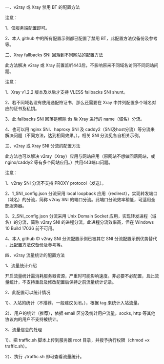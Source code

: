 一、v2ray 或 Xray 禁用 BT 的配置方法

注意：

1、仅服务端配置即可。

2、本人 github 中的所有配置示例都已配置了禁用 BT，此配置方法仅备份及参考等。

二、Xray fallbacks SNI 回落到不同网站的配置方法

此方法解决 v2ray 或 Xray 前置监听443后，不影响原来不同域名访问不同网站问题。

注意：

1、Xray v1.2.2 版本及以后才支持 VLESS fallbacks SNI shunt。

2、若不同域名没有使用通配符证书，那么还需要在 Xray 中并列配置多个域名对应的证书及私钥。

3、此 fallbacks SNI 回落是解除 tls 后 Xray 进行的 name（域名）分流。

4、也可以用 nginx SNI、haproxy SNI 及 caddy2（SNI及host分流）等分流来解决问题（不同方法，达到相同效果。）。相关 SNI 分流见各自相关示例。

三、v2ray 或 Xray SNI 分流的配置方法

此方法也可以解决 v2ray（Xray）应用与网站应用（原网站不想做回落网站，或 nginx/caddy2 等有多个网站应用。）共用443端口问题。

注意：

1、v2ray SNI 分流不支持 PROXY protocol（发送）。

2、1_SNI_config.json 分流采用 local loopback 应用（redirect），实现转发端口（域名）的分流，简称 v2ray SNI 的端口分流。此端口分流效率稍低，可适用全部服务器。

3、2_SNI_config.json 分流采用 Unix Domain Socket 应用，实现转发进程（域名）的分流，简称 v2ray SNI 的进程分流。此进程分流效率高，但在 Windows 10 Build 17036 前不可用。

4、本人 github 中 v2ray SNI 分流配置示例已被其它 SNI 分流配置示例优势替代 ，此配置方法仅备份及参考等。

四、v2ray 流量统计的配置方法

1、流量统计介绍

开启流量统计需消耗服务器资源，严重时可能影响速度。非必要不必配置，且此流量统计，不支持重启及修改配置后保持之前流量统计记录。

2、此配置可以统计情况

1）、入站的统计（不推荐，一般建议关闭。），根据 tag 来统计入站流量。

2）、用户的统计（推荐），依据 email 区分及统计用户流量。socks, http 等其他协议内的用户不支持被统计。  

3、流量信息的处理

1）、把 traffic.sh 脚本上传到服务器 root 目录，并授予执行权限（chmod +x traffic.sh）。

2）、执行 ./traffic.sh 即可查看流量统计。
